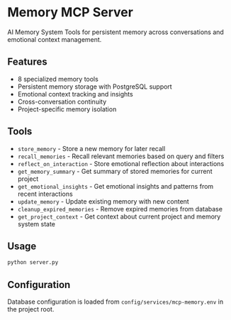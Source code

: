 # Memory MCP Server

AI Memory System Tools for persistent memory across conversations and emotional context management.

## Features

- 8 specialized memory tools
- Persistent memory storage with PostgreSQL support
- Emotional context tracking and insights
- Cross-conversation continuity
- Project-specific memory isolation

## Tools

- `store_memory` - Store a new memory for later recall
- `recall_memories` - Recall relevant memories based on query and filters
- `reflect_on_interaction` - Store emotional reflection about interactions
- `get_memory_summary` - Get summary of stored memories for current project
- `get_emotional_insights` - Get emotional insights and patterns from recent interactions
- `update_memory` - Update existing memory with new content
- `cleanup_expired_memories` - Remove expired memories from database
- `get_project_context` - Get context about current project and memory system state

## Usage

```bash
python server.py
```

## Configuration

Database configuration is loaded from `config/services/mcp-memory.env` in the project root.
